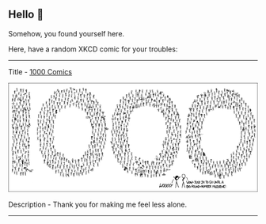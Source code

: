 ## Hello 👀

Somehow, you found yourself here.

Here, have a random XKCD comic for your troubles:

-----------------------------------

Title - [1000 Comics](https://xkcd.com/1000)

![1000 Comics](./random_comic.png)

Description - Thank you for making me feel less alone.

-----------------------------------